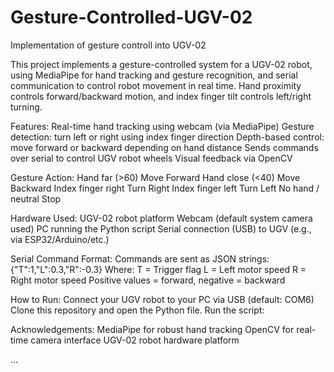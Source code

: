 # Gesture-Controlled-UGV-02
Implementation of gesture controll into UGV-02

This project implements a gesture-controlled system for a UGV-02 robot, using MediaPipe for hand tracking and gesture recognition, and serial communication to control robot movement in real time. Hand proximity controls forward/backward motion, and index finger tilt controls left/right turning.

Features:
Real-time hand tracking using webcam (via MediaPipe)
Gesture detection: turn left or right using index finger direction
Depth-based control: move forward or backward depending on hand distance
Sends commands over serial to control UGV robot wheels
Visual feedback via OpenCV

Gesture	Action:
Hand far (>60)	Move Forward
Hand close (<40)	Move Backward
Index finger right	Turn Right
Index finger left	Turn Left
No hand / neutral	Stop

Hardware Used:
UGV-02 robot platform
Webcam (default system camera used)
PC running the Python script
Serial connection (USB) to UGV (e.g., via ESP32/Arduino/etc.)

Serial Command Format:
Commands are sent as JSON strings:
{"T":1,"L":0.3,"R":-0.3} Where:
T = Trigger flag
L = Left motor speed
R = Right motor speed
Positive values = forward, negative = backward

How to Run:
Connect your UGV robot to your PC via USB (default: COM6)
Clone this repository and open the Python file.
Run the script:

Acknowledgements:
MediaPipe for robust hand tracking
OpenCV for real-time camera interface
UGV-02 robot hardware platform

...
